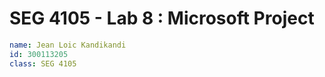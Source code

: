 # SEG 4105 - Lab 8 : Microsoft Project

```yml
name: Jean Loic Kandikandi
id: 300113205
class: SEG 4105
```

